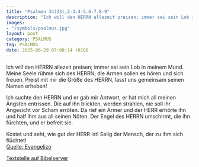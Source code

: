```yaml
---
title: "Psalmen 34(33),2-3.4-5.6-7.8-9"
description: "Ich will den HERRN allezeit preisen; immer sei sein Lob in meinem Mund. Meine Seele rühme sich des HERRN; die Armen sollen es hören und sich freuen. Preist mit mir die Größe des HERRN,  lasst uns gemeinsam seinen Namen erheben!  Ich suchte den HERRN und er gab mir Antwort, er ha...."
images:
- "/symbols/psalmus.jpg"
layout: post
category: PSALMUS
tag: PSALMUS
date: 2025-06-29 07:00:14 +0100
---
```

Ich will den HERRN allezeit preisen; immer sei sein Lob in meinem Mund.
Meine Seele rühme sich des HERRN; die Armen sollen es hören und sich freuen.
Preist mit mir die Größe des HERRN, 
lasst uns gemeinsam seinen Namen erheben!

Ich suchte den HERRN und er gab mir Antwort, er hat mich all meinen Ängsten entrissen.<!--more-->
Die auf ihn blickten, werden strahlen, nie soll ihr Angesicht vor Scham erröten.
Da rief ein Armer und der HERR erhörte ihn und half ihm aus all seinen Nöten.
Der Engel des HERRN umschirmt, die ihn fürchten, und er befreit sie.

Kostet und seht, wie gut der HERR ist! Selig der Mensch, der zu ihm sich flüchtet!<br>
[Quelle: Evangelizo](https://evangeliumtagfuertag.org/DE/gospel)

[Textstelle auf Bibelserver](https://www.bibleserver.com/EU/ps34(33),2-3.4-5.6-7.8-9)
